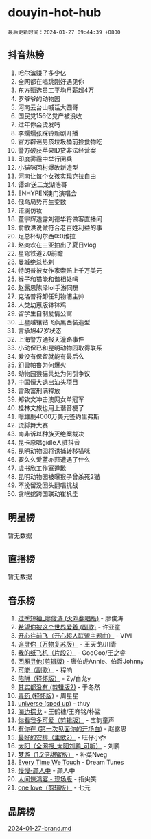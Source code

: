 # douyin-hot-hub

`最后更新时间：2024-01-27 09:44:39 +0800`

## 抖音热榜

1. 哈尔滨赚了多少亿
1. 全网都在唱跳刚好遇见你
1. 东方甄选员工平均月薪超4万
1. 罗爷爷的动物园
1. 河南云台山喊话大圆哥
1. 国民党156亿党产被没收
1. 过年你会烫发吗
1. 李蠕蠕张踩铃新剧开播
1. 官方辟谣男孩垃圾桶前捡食物吃
1. 警方破获苹果ID贷非法经营案
1. 印度雾霾中举行阅兵
1. 小猫咪回村爆改新造型
1. 河南让每个女孩实现克拉自由
1. 谭sir送二龙湖浩哥
1. ENHYPEN澳门演唱会
1. 俄乌局势再生变数
1. 诺澜仿妆
1. 董宇辉透露刘德华将做客直播间
1. 俞敏洪说做符合老百姓利益的事
1. 足总杯切尔西0:0维拉
1. 赵奕欢在三亚拍出了夏日vlog
1. 星穹铁道2.0前瞻
1. 曼城绝杀热刺
1. 特朗普被女作家索赔上千万美元
1. 猴子和猫能和谐相处吗
1. 赵露思陈泽lol手游同屏
1. 克洛普将卸任利物浦主帅
1. 人类幼崽版钵钵鸡
1. 留学生自制爱情公寓
1. 王星越镶钻飞燕黑西装造型
1. 言承旭47岁状态
1. 上海警方通报天潼路事件
1. 小动保已和昆明动物园取得联系
1. 爱没有保留就能有最后么
1. 幻兽帕鲁为何爆火
1. 动物园猴猫共处为何引争议
1. 中国恒大退出汕头项目
1. 雷政富刑满释放
1. 郑钦文冲击澳网女单冠军
1. 桂林文旅也用上谐音梗了
1. 曝雄鹿4000万美元签约里弗斯
1. 烫脚舞大赛
1. 南非诉以种族灭绝案裁决
1. 昆卡原唱gidle入驻抖音
1. 昆明动物园将诱捕转移猫咪
1. 要久久爱蓝亦菲遭遇了什么
1. 虞书欣工作室道歉
1. 昆明动物园被曝猴子曾杀死2猫
1. 不挽留没回头翻唱挑战
1. 贪吃蛇跨国联动崔杋圭

## 明星榜

暂无数据

## 直播榜

暂无数据

## 音乐榜

1. [过季短袖_廖俊涛 (火鸡翻唱版)](https://sf86-cdn-tos.douyinstatic.com/obj/tos-cn-ve-2774/ogQVJl0tRBKxQgZji7YClFEBrVDeHpPTWfCZbQ) - 廖俊涛
1. [希望你被这个世界爱着 (副歌)](https://sf3-cdn-tos.douyinstatic.com/obj/tos-cn-ve-2774/oUHCmWQfZlE3QQBKBeD8rCFLpJzPgCpImhsxMt) - 许亚童
1. [开心往前飞（开心超人联盟主题曲）](https://sf86-cdn-tos.douyinstatic.com/obj/tos-cn-ve-2774/9d8fb7c82cf1421fb93a9fe925275e0a) - VIVI
1. [追寻你（万物复苏版）](https://sf86-cdn-tos.douyinstatic.com/obj/tos-cn-ve-2774/oYeAZJsbjIDit9APmBg8u6uDUQnHmoCf3gbo74) - 王天戈/川青
1. [我的纸飞机（片段2）](https://sf3-cdn-tos.douyinstatic.com/obj/tos-cn-ve-2774/oM2ZrKcg2CD5AeRB2gkeXOFB1IxAGJdZPazYHf) - GooGoo/王之睿
1. [西厢寻他(剪辑版)](https://sf86-cdn-tos.douyinstatic.com/obj/tos-cn-ve-2774/oUsAVfAQKlRNxEv5qxvIB8o5qmIWUcXbzJKJhw) - 唐伯虎Annie、伯爵Johnny
1. [可能（副歌）](https://sf86-cdn-tos.douyinstatic.com/obj/tos-cn-ve-2774/cde1731888894259b333569393c2fb51) - 程响
1. [陷阱（释怀版）](https://sf3-cdn-tos.douyinstatic.com/obj/tos-cn-ve-2774/oE8C21LeZrzKLDFfQYgMzx4GAIHageG5IzayY7) - Zy/白允y
1. [其实都没有 (剪辑版2)](https://sf3-cdn-tos.douyinstatic.com/obj/tos-cn-ve-2774/oEBNQenHZtBhxYjGgUDQk0BCHTigQafgFlbQ7k) - 于冬然
1. [毒药 (释怀版)](https://sf86-cdn-tos.douyinstatic.com/obj/tos-cn-ve-2774/oYILMEAzspdZBIzy4frJNB8ZHPHWAhiwowd4Ad) - 周星星
1. [universe (sped up)](https://sf3-cdn-tos.douyinstatic.com/obj/tos-cn-ve-2774/oIQnurQLDCsdYeegkM4CKuVb23MZBXtX6QB8bv) - thuy
1. [海边探戈](https://sf86-cdn-tos.douyinstatic.com/obj/tos-cn-ve-2774/os9gE0VQCGqt6VQkZDyBBYvfSDY0QFe3vVmubn) - 王鹤棣/王齐铭/朴鲨
1. [你看我多可爱（剪辑版）](https://sf3-cdn-tos.douyinstatic.com/obj/tos-cn-ve-2774/018d241ee66a4a189b2fa9ea2fe3363d) - 宝韵童声
1. [有你在 (第一次见面你的开场白)](https://sf86-cdn-tos.douyinstatic.com/obj/tos-cn-ve-2774/oAthrQ3ClJBfI57uBoFEgNDYtNCZ0TSYQQfxQ0) - 赵露思
1. [最好的安排（主歌2）](https://sf86-cdn-tos.douyinstatic.com/obj/tos-cn-ve-2774/oMMZX1DuHpMwgoDztBmZswgQnbCeeANZxBHkFY) - 旺仔小乔
1. [太阳（全网搜_太阳刘鹏_可听）](https://sf6-cdn-tos.douyinstatic.com/obj/tos-cn-ve-2774/ogWbyIQnlBFImVbeDocRdCIYtBHlbJXgfZMvgz) - 刘鹏
1. [梦游（1.2倍甜蜜版）](https://sf86-cdn-tos.douyinstatic.com/obj/tos-cn-ve-2774/o4gyAUm8hwufoEABmwVIiQtHsFuGzAEEWtNMzo) - 补菜Nveg
1. [Every Time We Touch](https://sf86-cdn-tos.douyinstatic.com/obj/tos-cn-ve-2774/ogN6lUKQeBBfEVhIOMikG1CcJjugxk1tztZyhP) - Dream Tunes
1. [慢慢-颜人中](https://sf86-cdn-tos.douyinstatic.com/obj/tos-cn-ve-2774/ocjHNfBXdBxQNC8ZGAeoLMFTUgtBg8bkExunDC) - 颜人中
1. [人间惊鸿宴 - 现场版](https://sf3-cdn-tos.douyinstatic.com/obj/tos-cn-ve-2774/osF4mrPePAf2Yv8Wfr5fATCHZwL5h1QiGQAKwz) - 指尖笑
1. [one love（剪辑版）](https://sf6-cdn-tos.douyinstatic.com/obj/tos-cn-ve-2774/o4utbbKzHedACBQ0bkG7ZBgUvDQzbBDnYd1f1k) - 七元

## 品牌榜

[2024-01-27-brand.md](2024-01-27-brand.md)
